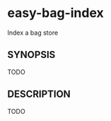 easy-bag-index
==============

Index a bag store


SYNOPSIS
--------

TODO


DESCRIPTION
-----------

TODO
